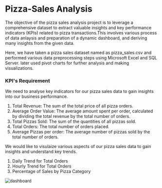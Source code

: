 # Pizza-Sales Analysis

The objective of the pizza sales analysis project is to leverage a comprehensive dataset to extract valuable insights and key performance indicators (KPIs) related to pizza transactions.This involves various process of data anlaysis and preparation of a dynamic  dashboard, and deriving many insights from the given data. 

Here, we have taken a pizza sales dataset named as pizza_sales.csv and performed various data preprocessing steps using Microsoft Excel and SQL Server.
later used pivot charts for further analysis and making visualizations.

### KPI's Requirement

We need to analyse key indicators for our pizza sales data to gain insights into our business performance.
1. Total Revenue: The sum of the total price of all pizza orders.
2. Average Order Value: The average amount spent per order, calculated by dividing the total revenue by the total number of orders.
3. Total Pizzas Sold: The sum of the quantities of all pizzas sold.
4. Total Orders: The total number of orders placed.
5. Average Pizzas per order: The average number of pizzas sold by the total number of orders.

We would like to visulaize various aspects of our pizza sales data to gain insights and understand key trends.
 1. Daily Trend for Total Orders
 2. Hourly Trend for Total Orders
 3. Percentage of Sales by Pizza Category

![dashboard](https://github.com/user-attachments/assets/eda8f2a7-dc9f-456e-b41a-320d6a7bbd90)
